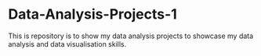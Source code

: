 # Data-Analysis-Projects-1
This is repository is to show my data analysis projects to showcase my data analysis and data visualisation skills.
